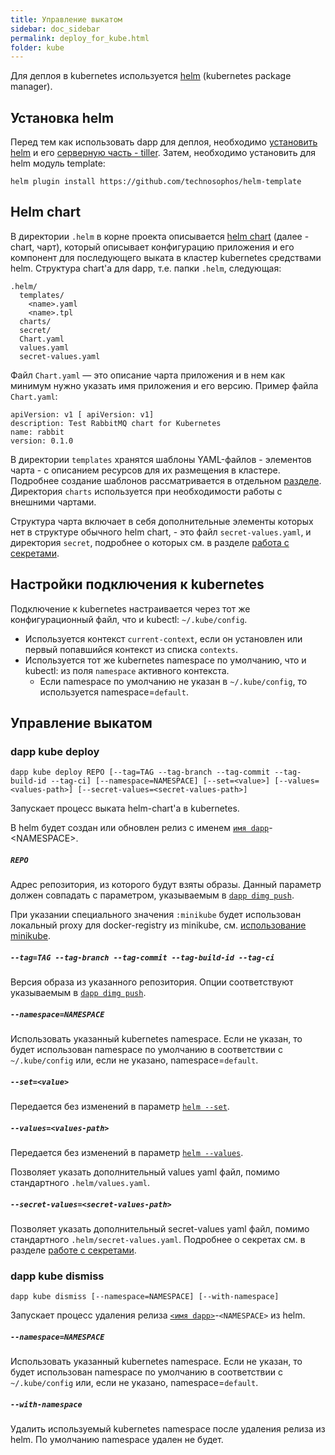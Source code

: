 ```yaml
---
title: Управление выкатом
sidebar: doc_sidebar
permalink: deploy_for_kube.html
folder: kube
---
```


Для деплоя в kubernetes используется [helm](https://helm.sh/) (kubernetes package manager).

## Установка helm

Перед тем как использовать dapp для деплоя, необходимо [установить helm](https://docs.helm.sh/using_helm/#installing-helm) и его [серверную часть - tiller](https://docs.helm.sh/using_helm/#installing-tiller). Затем, необходимо установить для helm модуль template:

```
helm plugin install https://github.com/technosophos/helm-template
```

## Helm chart

В директории `.helm` в корне проекта описывается [helm chart](https://github.com/kubernetes/helm/blob/master/docs/charts.md#charts) (далее - chart, чарт), который описывает конфигурацию приложения и его компонент для последующего выката в кластер kubernetes средствами helm. Структура chart'а для dapp, т.е. папки `.helm`, следующая:

```
.helm/
  templates/
    <name>.yaml
    <name>.tpl
  charts/
  secret/
  Chart.yaml
  values.yaml
  secret-values.yaml
```

Файл `Chart.yaml` — это описание чарта приложения и в нем как минимум нужно указать имя приложения и его версию. Пример файла `Chart.yaml`:
```
apiVersion: v1 [ apiVersion: v1]
description: Test RabbitMQ chart for Kubernetes
name: rabbit
version: 0.1.0
```

В директории `templates` хранятся шаблоны YAML-файлов - элементов чарта - с описанием ресурсов для их размещения в кластере. Подробнее создание шаблонов рассматривается в отдельном [разделе](templates_for_kube.html). Директория `charts` используется при необходимости работы с внешними чартами.

Структура чарта включает в себя дополнительные элементы которых нет в структуре обычного helm chart, - это файл `secret-values.yaml`, и директория `secret`, подробнее о которых см. в разделе [работа с секретами](secrets_for_kube.html).

## Настройки подключения к kubernetes

Подключение к kubernetes настраивается через тот же конфигурационный файл, что и kubectl: `~/.kube/config`.

* Используется контекст `current-context`, если он установлен или первый попавшийся контекст из списка `contexts`.
* Используется тот же kubernetes namespace по умолчанию, что и kubectl: из поля `namespace` активного контекста.
  * Если namespace по умолчанию не указан в `~/.kube/config`, то используется namespace=`default`.

## Управление выкатом

### dapp kube deploy

```
dapp kube deploy REPO [--tag=TAG --tag-branch --tag-commit --tag-build-id --tag-ci] [--namespace=NAMESPACE] [--set=<value>] [--values=<values-path>] [--secret-values=<secret-values-path>]
```

Запускает процесс выката helm-chart'а в kubernetes.

В helm будет создан или обновлен релиз с именем [`имя dapp`](definitions.html#имя-dapp)-\<NAMESPACE\>.

##### `REPO`

Адрес репозитория, из которого будут взяты образы. Данный параметр должен совпадать с параметром, указываемым в [`dapp dimg push`](base_commands.html#dapp-dimg-push).

При указании специального значения `:minikube` будет использован локальный proxy для docker-registry из minikube, см. [использование minikube](minikube_for_kube.html).

##### `--tag=TAG --tag-branch --tag-commit --tag-build-id --tag-ci`

Версия образа из указанного репозитория. Опции соответствуют указываемым в [`dapp dimg push`](base_commands.html#dapp-dimg-push).

##### `--namespace=NAMESPACE`

Использовать указанный kubernetes namespace. Если не указан, то будет использован namespace по умолчанию в соответствии с `~/.kube/config` или, если не указано, namespace=`default`.

##### `--set=<value>`

Передается без изменений в параметр [`helm --set`](https://github.com/kubernetes/helm/blob/master/docs/chart_template_guide/values_files.md#values-files).

##### `--values=<values-path>`

Передается без изменений в параметр [`helm --values`](https://github.com/kubernetes/helm/blob/master/docs/chart_template_guide/values_files.md#values-files).

Позволяет указать дополнительный values yaml файл, помимо стандартного `.helm/values.yaml`.

##### `--secret-values=<secret-values-path>`

Позволяет указать дополнительный secret-values yaml файл, помимо стандартного `.helm/secret-values.yaml`. Подробнее о секретах см. в разделе [работе с секретами](secrets_for_kube.html).

### dapp kube dismiss

```
dapp kube dismiss [--namespace=NAMESPACE] [--with-namespace]
```

Запускает процесс удаления релиза [`<имя dapp>`](definitions.html#имя-dapp)-`<NAMESPACE>` из helm.

##### `--namespace=NAMESPACE`

Использовать указанный kubernetes namespace. Если не указан, то будет использован namespace по умолчанию в соответствии с `~/.kube/config` или, если не указано, namespace=`default`.

##### `--with-namespace`

Удалить используемый kubernetes namespace после удаления релиза из helm. По умолчанию namespace удален не будет.
